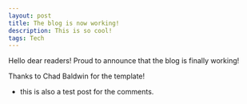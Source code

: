 ```yaml
---
layout: post
title: The blog is now working!
description: This is so cool!
tags: Tech
---
```


Hello dear readers!
Proud to announce that the blog is finally working!

Thanks to Chad Baldwin for the template!

* this is also a test post for the comments.
